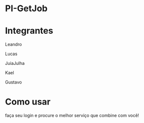 # PI-GetJob
# Integrantes
Leandro

Lucas

JuiaJulha

Kael

Gustavo

# Como usar
 
faça seu login e procure o melhor serviço que combine com você!